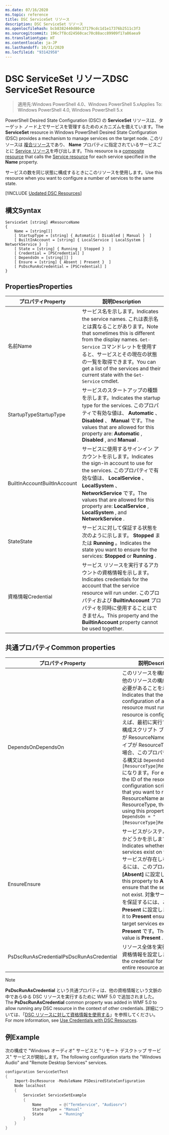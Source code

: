 ```yaml
---
ms.date: 07/16/2020
ms.topic: reference
title: DSC ServiceSet リソース
description: DSC ServiceSet リソース
ms.openlocfilehash: bcb8382440d80c37179cdc1d1e17376b2511c3f3
ms.sourcegitcommit: 196c7f8cd24560cac70c88acc89909f17a86aea9
ms.translationtype: HT
ms.contentlocale: ja-JP
ms.lasthandoff: 10/31/2020
ms.locfileid: "93142958"
---
```

# <a name="dsc-serviceset-resource"></a><span data-ttu-id="a9869-103">DSC ServiceSet リソース</span><span class="sxs-lookup"><span data-stu-id="a9869-103">DSC ServiceSet Resource</span></span>

> <span data-ttu-id="a9869-104">適用先:Windows PowerShell 4.0、Windows PowerShell 5.x</span><span class="sxs-lookup"><span data-stu-id="a9869-104">Applies To: Windows PowerShell 4.0, Windows PowerShell 5.x</span></span>

<span data-ttu-id="a9869-105">PowerShell Desired State Configuration (DSC) の **ServiceSet** リソースは、ターゲット ノード上でサービスを管理するためのメカニズムを備えています。</span><span class="sxs-lookup"><span data-stu-id="a9869-105">The **ServiceSet** resource in Windows PowerShell Desired State Configuration (DSC) provides a mechanism to manage services on the target node.</span></span> <span data-ttu-id="a9869-106">このリソースは [複合リソース](../../../resources/authoringResourceComposite.md)であり、 **Name** プロパティに指定されているサービスごとに [Service リソース](serviceResource.md)を呼び出します。</span><span class="sxs-lookup"><span data-stu-id="a9869-106">This resource is a [composite resource](../../../resources/authoringResourceComposite.md) that calls the [Service resource](serviceResource.md) for each service specified in the **Name** property.</span></span>

<span data-ttu-id="a9869-107">サービスの数を同じ状態に構成するときにこのリソースを使用します。</span><span class="sxs-lookup"><span data-stu-id="a9869-107">Use this resource when you want to configure a number of services to the same state.</span></span>

[!INCLUDE [Updated DSC Resources](../../../../../includes/dsc-resources.md)]

## <a name="syntax"></a><span data-ttu-id="a9869-108">構文</span><span class="sxs-lookup"><span data-stu-id="a9869-108">Syntax</span></span>

```Syntax
ServiceSet [string] #ResourceName
{
    Name = [string[]]
    [ StartupType = [string] { Automatic | Disabled | Manual }  ]
    [ BuiltInAccount = [string] { LocalService | LocalSystem | NetworkService }  ]
    [ State = [string] { Running | Stopped }  ]
    [ Credential = [PSCredential] ]
    [ DependsOn = [string[]] ]
    [ Ensure = [string] { Absent | Present }  ]
    [ PsDscRunAsCredential = [PSCredential] ]
}
```

## <a name="properties"></a><span data-ttu-id="a9869-109">Properties</span><span class="sxs-lookup"><span data-stu-id="a9869-109">Properties</span></span>

|<span data-ttu-id="a9869-110">プロパティ</span><span class="sxs-lookup"><span data-stu-id="a9869-110">Property</span></span> |<span data-ttu-id="a9869-111">説明</span><span class="sxs-lookup"><span data-stu-id="a9869-111">Description</span></span> |
|---|---|
|<span data-ttu-id="a9869-112">名前</span><span class="sxs-lookup"><span data-stu-id="a9869-112">Name</span></span> |<span data-ttu-id="a9869-113">サービス名を示します。</span><span class="sxs-lookup"><span data-stu-id="a9869-113">Indicates the service names.</span></span> <span data-ttu-id="a9869-114">これは表示名とは異なることがあります。</span><span class="sxs-lookup"><span data-stu-id="a9869-114">Note that sometimes this is different from the display names.</span></span> <span data-ttu-id="a9869-115">`Get-Service` コマンドレットを使用すると、サービスとその現在の状態の一覧を取得できます。</span><span class="sxs-lookup"><span data-stu-id="a9869-115">You can get a list of the services and their current state with the `Get-Service` cmdlet.</span></span> |
|<span data-ttu-id="a9869-116">StartupType</span><span class="sxs-lookup"><span data-stu-id="a9869-116">StartupType</span></span> |<span data-ttu-id="a9869-117">サービスのスタートアップの種類を示します。</span><span class="sxs-lookup"><span data-stu-id="a9869-117">Indicates the startup type for the services.</span></span> <span data-ttu-id="a9869-118">このプロパティで有効な値は、 **Automatic** 、 **Disabled** 、 **Manual** です。</span><span class="sxs-lookup"><span data-stu-id="a9869-118">The values that are allowed for this property are: **Automatic** , **Disabled** , and **Manual** .</span></span> |
|<span data-ttu-id="a9869-119">BuiltInAccount</span><span class="sxs-lookup"><span data-stu-id="a9869-119">BuiltInAccount</span></span> |<span data-ttu-id="a9869-120">サービスに使用するサインイン アカウントを示します。</span><span class="sxs-lookup"><span data-stu-id="a9869-120">Indicates the sign-in account to use for the services.</span></span> <span data-ttu-id="a9869-121">このプロパティで有効な値は、 **LocalService** 、 **LocalSystem** 、 **NetworkService** です。</span><span class="sxs-lookup"><span data-stu-id="a9869-121">The values that are allowed for this property are: **LocalService** , **LocalSystem** , and **NetworkService** .</span></span> |
|<span data-ttu-id="a9869-122">State</span><span class="sxs-lookup"><span data-stu-id="a9869-122">State</span></span> |<span data-ttu-id="a9869-123">サービスに対して保証する状態を次のように示します。 **Stopped** または **Running** 。</span><span class="sxs-lookup"><span data-stu-id="a9869-123">Indicates the state you want to ensure for the services: **Stopped** or **Running** .</span></span> |
|<span data-ttu-id="a9869-124">資格情報</span><span class="sxs-lookup"><span data-stu-id="a9869-124">Credential</span></span> |<span data-ttu-id="a9869-125">サービス リソースを実行するアカウントの資格情報を示します。</span><span class="sxs-lookup"><span data-stu-id="a9869-125">Indicates credentials for the account that the service resource will run under.</span></span> <span data-ttu-id="a9869-126">このプロパティおよび **BuiltinAccount** プロパティを同時に使用することはできません。</span><span class="sxs-lookup"><span data-stu-id="a9869-126">This property and the **BuiltinAccount** property cannot be used together.</span></span> |

## <a name="common-properties"></a><span data-ttu-id="a9869-127">共通プロパティ</span><span class="sxs-lookup"><span data-stu-id="a9869-127">Common properties</span></span>

|<span data-ttu-id="a9869-128">プロパティ</span><span class="sxs-lookup"><span data-stu-id="a9869-128">Property</span></span> |<span data-ttu-id="a9869-129">説明</span><span class="sxs-lookup"><span data-stu-id="a9869-129">Description</span></span> |
|---|---|
|<span data-ttu-id="a9869-130">DependsOn</span><span class="sxs-lookup"><span data-stu-id="a9869-130">DependsOn</span></span> |<span data-ttu-id="a9869-131">このリソースを構成する前に、他のリソースの構成を実行する必要があることを示します。</span><span class="sxs-lookup"><span data-stu-id="a9869-131">Indicates that the configuration of another resource must run before this resource is configured.</span></span> <span data-ttu-id="a9869-132">たとえば、最初に実行するリソース構成スクリプト ブロックの ID が ResourceName で、そのタイプが ResourceType である場合、このプロパティを使用する構文は `DependsOn = "[ResourceType]ResourceName"` になります。</span><span class="sxs-lookup"><span data-stu-id="a9869-132">For example, if the ID of the resource configuration script block that you want to run first is ResourceName and its type is ResourceType, the syntax for using this property is `DependsOn = "[ResourceType]ResourceName"`.</span></span> |
|<span data-ttu-id="a9869-133">Ensure</span><span class="sxs-lookup"><span data-stu-id="a9869-133">Ensure</span></span> |<span data-ttu-id="a9869-134">サービスがシステムに存在するかどうかを示します。</span><span class="sxs-lookup"><span data-stu-id="a9869-134">Indicates whether the services exist on the system.</span></span> <span data-ttu-id="a9869-135">サービスが存在しないようにするには、このプロパティを **[Absent]** に設定します。</span><span class="sxs-lookup"><span data-stu-id="a9869-135">Set this property to **Absent** to ensure that the services do not exist.</span></span> <span data-ttu-id="a9869-136">対象サービスの存在を保証するには、これを **Present** に設定します</span><span class="sxs-lookup"><span data-stu-id="a9869-136">Setting it to **Present** ensures that target services exist.</span></span> <span data-ttu-id="a9869-137">既定値は **Present** です。</span><span class="sxs-lookup"><span data-stu-id="a9869-137">The default value is **Present** .</span></span> |
|<span data-ttu-id="a9869-138">PsDscRunAsCredential</span><span class="sxs-lookup"><span data-stu-id="a9869-138">PsDscRunAsCredential</span></span> |<span data-ttu-id="a9869-139">リソース全体を実行するための資格情報を設定します。</span><span class="sxs-lookup"><span data-stu-id="a9869-139">Sets the credential for running the entire resource as.</span></span> |

> [!NOTE]
> <span data-ttu-id="a9869-140">**PsDscRunAsCredential** という共通プロパティは、他の資格情報という文脈の中であらゆる DSC リソースを実行するために WMF 5.0 で追加されました。</span><span class="sxs-lookup"><span data-stu-id="a9869-140">The **PsDscRunAsCredential** common property was added in WMF 5.0 to allow running any DSC resource in the context of other credentials.</span></span> <span data-ttu-id="a9869-141">詳細については、「[DSC リソースに対して資格情報を使用する](../../../configurations/runasuser.md)」を参照してください。</span><span class="sxs-lookup"><span data-stu-id="a9869-141">For more information, see [Use Credentials with DSC Resources](../../../configurations/runasuser.md).</span></span>

## <a name="example"></a><span data-ttu-id="a9869-142">例</span><span class="sxs-lookup"><span data-stu-id="a9869-142">Example</span></span>

<span data-ttu-id="a9869-143">次の構成で "Windows オーディオ" サービスと "リモート デスクトップ サービス" サービスが開始します。</span><span class="sxs-lookup"><span data-stu-id="a9869-143">The following configuration starts the "Windows Audio" and "Remote Desktop Services" services.</span></span>

```powershell
configuration ServiceSetTest
{
    Import-DscResource -ModuleName PSDesiredStateConfiguration
    Node localhost
    {
        ServiceSet ServiceSetExample
        {
            Name        = @("TermService", "Audiosrv")
            StartupType = "Manual"
            State       = "Running"
        }
    }
}
```
